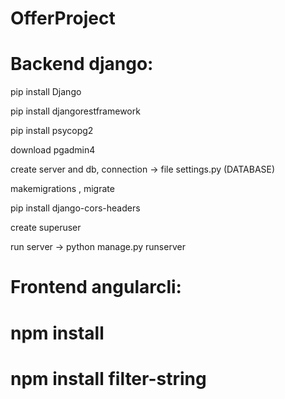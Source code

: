 # OfferProject

# Backend django:


pip install Django

pip install djangorestframework

pip install psycopg2

download pgadmin4

create server and db, connection -> file settings.py (DATABASE)

makemigrations , migrate

pip install django-cors-headers

create superuser

run server -> python manage.py runserver


# Frontend angularcli:
# npm install
# npm install filter-string
